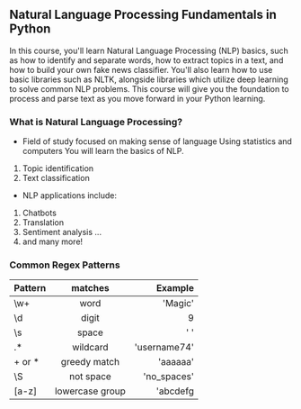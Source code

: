 ## Natural Language Processing Fundamentals in Python
In this course, you'll learn Natural Language Processing (NLP) basics, such as how to identify and separate words,
how to extract topics in a text, and how to build your own fake news classifier. You'll also learn how to use basic libraries such as NLTK, 
alongside libraries which utilize deep learning to solve common NLP problems. This course will give you the foundation to process and 
parse text as you move forward in your Python learning.

### What is	Natural	Language	Processing? 
* Field of study focused on making sense of language Using statistics	and	computers You will learn the basics	of NLP.
1. Topic identification
2. Text	classification
* NLP	applications include: 
1. Chatbots
2. Translation
3. Sentiment analysis ...
4. and many	more!

### Common	Regex	Patterns

| Pattern        | matches      | Example |
| ------------- |:-------------:| -----:|
|\w+ | word |'Magic'| 
|\d | digit |9|
| \s |space |'	'| 
|.* | wildcard |'username74'|
| +	or *| greedy match |'aaaaaa'| 
|\S | not space |'no_spaces'| 
|[a-z]| lowercase group |'abcdefg|